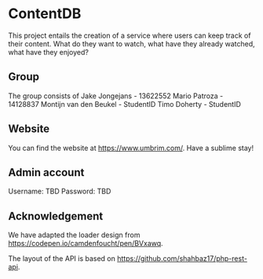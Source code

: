 # ContentDB

This project entails the creation of a service where users can keep track of their content. What do they want to watch, what have they already watched, what have they enjoyed?

## Group

The group consists of
Jake Jongejans - 13622552
Mario Patroza - 14128837
Montijn van den Beukel - StudentID
Timo Doherty - StudentID

## Website

You can find the website at https://www.umbrim.com/. Have a sublime stay!

## Admin account

Username: TBD
Password: TBD

## Acknowledgement

We have adapted the loader design from https://codepen.io/camdenfoucht/pen/BVxawq.

The layout of the API is based on https://github.com/shahbaz17/php-rest-api.

